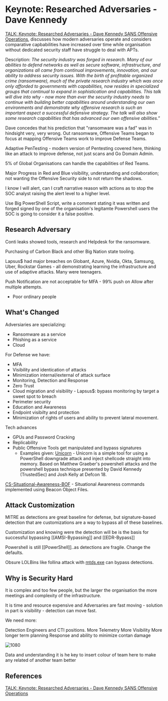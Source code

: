 # Keynote: Researched Adversaries - Dave Kennedy

[TALK: Keynote: Researched Adversaries - Dave Kennedy SANS Offensive Operations](https://www.youtube.com/watch?v=mNum2Xt1ibg), discusses how modern adversaries operate and considers comparative capbabilities have increased over time while organisation without dedicated security staff have struggle to deal with APTs. 

Description: *The security industry was forged in research. Many of our abilities to defend networks as well as secure software, infrastructure, and organizations all came from continual improvements, innovation, and our ability to address security issues. With the birth of profitable organized crime (ransomware), much of the private research industry which was once only afforded to governments with capabilities, now resides in specialized groups that continual to expand in sophistication and capabilities. This talk will dive into why - now more than ever the security industry needs to continue with building better capabilities around understanding our own environments and demonstrate why offensive research is such an important aspect a successful defensive strategy. The talk will also show some research capabilities that has advanced our own offensive abilities."*

Dave concedes that his prediction that "ransomware was a fad" was in hindsight very, very wrong. Out ransomware, Offensive Teams began to focus at mapping Offensive Teams work to improve Defense Teams. 

Adaptive PenTesting - modern version of Pentesting covered here, thinking like an attack to improve defense, not just scans and Go Domain Admin.

5% of Global Organisations can handle the capabilities of Red Teams.

Major Progress in Red and Blue visibility, understanding and collaboration; not wanting the Offensive Security side to not return the shadows.

I know I will alert, can I craft narrative reason with actions as to stop the SOC analyst raising the alert level to a higher level. 

Use Big PowerShell Script, write a comment stating it was written and forged signed by one of the organisation's legitamte Powershell users the SOC is going to consider it a false positive.

## Research Adversary

Conti leaks showed tools, research and Helpdesk for the ransomware.

Purchasing of Carbon Black and other Big Nation state tooling.

Lapsus$ had major breaches on Globant, Azure, Nvidia, Okta, Samsung, Uber, Rockstar Games - all demonstrating learning the infrastructure and use of adaptive attacks. Many were teenagers.

Push Notification are not acceptable for MFA - 99% push on Allow after multiple attempts.
- Poor ordinary people

## What's  Changed

Adversiaries are specializing:
- Ransomware as a service
- Phishing as a service
- Cloud 

For Defense we have:
- MFA
- Visibility and identication of attacks
- Minimization internal/external of attack surface
- Monitoring, Detection and Response
- Zero Trust
- Cloud migration and visibility - Lapsus$: bypass monitoring by target a sweet spot to breach
- Perimeter security
- Education and Awareness
- Endpoint visibilty and protection
- Minimization of rights of users and ability to prevent lateral movement. 

Tech advances
- GPUs and Password Cracking
- Replicability 
- Public Offensive Tools get manipulated and bypass signatures 
	- Examples given:
[Unicorn](https://github.com/trustedsec/unicorn) - Unicorn is a simple tool for using a PowerShell downgrade attack and inject shellcode straight into memory. Based on Matthew Graeber's powershell attacks and the powershell bypass technique presented by David Kennedy (TrustedSec) and Josh Kelly at Defcon 18.

[CS-Situational-Awareness-BOF](https://github.com/trustedsec/CS-Situational-Awareness-BOF) - Situational Awareness commands implemented using Beacon Object Files.

## Attack Customization

MITRE as detections are great baseline for defense, but signature-based detection that are customizations are a way to bypass all of these baselines. 

Customization and knowing were the detection will be is the basis for successful bypassing [[AMSI-Bypassing]] and [[EDR-Bypass]]

Powershell is still [[PowerShell]]..as detections are fragile. Change the defaults.

Obsure LOLBins like follina attack with [mtds.exe](https://lolbas-project.github.io/lolbas/Binaries/Msdt/) can bypass detections.


## Why is Security Hard

It is complex and too few people, but the larger the organisation the more meetings and complexity of the infrastructure.

It is time and resource expensive and Adversaries are fast moving - solution in part is visibility - detection can move fast.

We need more:

Detection Engineers and CTI positions.
More Telemetry
More Visibility
More longer term planning
Response and ability to minimize contan damage

![1080](sansdavekennedykeynoteresearchedadversariestalk-wheretobeginslide.png)

Data and understanding it is he key to insert colour of team here to make any related of another team better 

## References

[TALK: Keynote: Researched Adversaries - Dave Kennedy SANS Offensive Operations](https://www.youtube.com/watch?v=mNum2Xt1ibg)